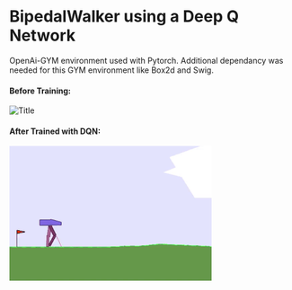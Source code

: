 # BipedalWalker using a Deep Q Network
OpenAi-GYM environment used with Pytorch. Additional dependancy was needed for this GYM environment like Box2d and Swig.

#### Before Training:
![Title](results/not_trained.gif)

#### After Trained with DQN:
![Title](results/DQN_TrainedBipedWalker.gif)
